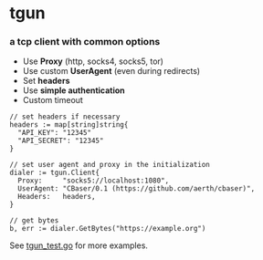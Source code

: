 # tgun

### a tcp client with common options

  * Use **Proxy** (http, socks4, socks5, tor)
  * Use custom **UserAgent** (even during redirects)
  * Set **headers**
  * Use **simple authentication**
  * Custom timeout

```
// set headers if necessary
headers := map[string]string{
  "API_KEY": "12345"
  "API_SECRET": "12345"
}

// set user agent and proxy in the initialization
dialer := tgun.Client{
  Proxy:     "socks5://localhost:1080",
  UserAgent: "CBaser/0.1 (https://github.com/aerth/cbaser)",
  Headers:   headers,
}

// get bytes
b, err := dialer.GetBytes("https://example.org")

```

See [tgun_test.go](tgun_test.go) for more examples.
